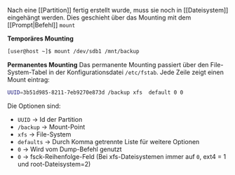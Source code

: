 Nach eine [[Partition]] fertig erstellt wurde, muss sie noch in [[Dateisystem]] eingehängt werden. Dies geschieht über das Mounting mit dem [[Prompt|Befehl]] `mount`

**Temporäres Mounting**
```bash
[user@host ~]$ mount /dev/sdb1 /mnt/backup
```

**Permanentes Mounting**
Das permanente Mounting passiert über den File-System-Tabel in der Konfigurationsdatei `/etc/fstab`.
Jede Zeile zeigt einen Mount eintrag:
```bash
UUID=3b51d985-8211-7eb9270e873d /backup xfs  default 0 0
```
Die Optionen sind:
- `UUID` -> Id der Partition
- `/backup` -> Mount-Point
- `xfs` -> File-System
- `defaults` -> Durch Komma getrennte Liste für weitere Optionen
- `0` -> Wird vom Dump-Befehl genutzt
- `0` -> fsck-Reihenfolge-Feld (Bei xfs-Dateisystemen immer auf `0`, ext4 = 1 und root-Dateisystem=2)
